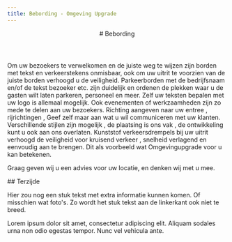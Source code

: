 ```yaml
---
title: Bebording - Omgeving Upgrade
---
```

<article class="regular">
<header>
# Bebording
</header>
<section>
Om uw bezoekers te verwelkomen en de juiste weg te wijzen zijn borden met tekst en verkeerstekens onmisbaar, ook om uw uitrit te voorzien van de juiste borden verhoogd u de veiligheid. Parkeerborden met de bedrijfsnaam en/of de tekst bezoeker etc. zijn duidelijk en ordenen de plekken waar u de gasten wilt laten parkeren, personeel en meer. Zelf uw teksten bepalen met uw logo is allemaal mogelijk. Ook evenementen of werkzaamheden zijn zo mede te delen aan uw bezoekers. Richting aangeven naar uw entree , rijrichtingen , Geef zelf maar aan wat u wil communiceren met uw klanten. Verschillende stijlen zijn mogelijk , de plaatsing is ons vak , de ontwikkeling kunt u ook aan ons overlaten. Kunststof verkeersdrempels bij uw uitrit verhoogd de veiligheid voor kruisend verkeer , snelheid verlagend en eenvoudig aan te brengen. Dit als voorbeeld wat Omgevingupgrade voor u kan betekenen. 

Graag geven wij u een advies voor uw locatie, en denken wij met u mee.
</section>
</article>
<aside>
## Terzijde

Hier zou nog een stuk tekst met extra informatie kunnen komen. Of misschien wat foto's. Zo wordt het stuk tekst aan de linkerkant ook niet te breed.

Lorem ipsum dolor sit amet, consectetur adipiscing elit. Aliquam sodales urna non odio egestas tempor. Nunc vel vehicula ante.
</aside>